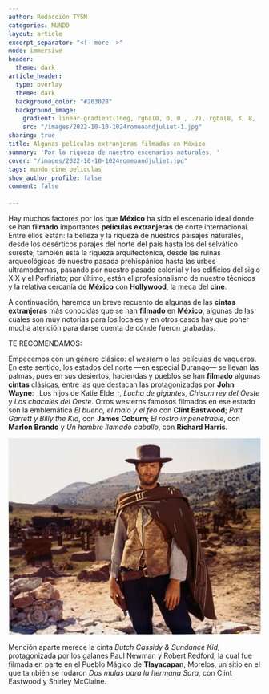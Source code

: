 ```yaml
---
author: Redacción TYSM
categories: MUNDO
layout: article
excerpt_separator: "<!--more-->"
mode: immersive
header:
  theme: dark
article_header:
  type: overlay
  theme: dark
  background_color: "#203028"
  background_image:
    gradient: linear-gradient(1deg, rgba(0, 0, 0 , .7), rgba(8, 3, 8, .9))
    src: "/images/2022-10-10-1024romeoandjuliet-1.jpg"
sharing: true
title: Algunas películas extranjeras filmadas en México
summary: 'Por la riqueza de nuestro escenarios naturales, '
cover: "/images/2022-10-10-1024romeoandjuliet.jpg"
tags: mundo cine peliculas
show_author_profile: false
comment: false

---
```

Hay muchos factores por los que **México** ha sido el escenario ideal donde se han **filmado** importantes **películas extranjeras** de corte internacional. Entre ellos están: la belleza y la riqueza de nuestros paisajes naturales, desde los desérticos parajes del norte del país hasta los del selvático sureste; también está la riqueza arquitectónica, desde las ruinas arqueológicas de nuestro pasada prehispánico hasta las urbes ultramodernas, pasando por nuestro pasado colonial y los edificios del siglo XIX y el Porfiriato; por último, están el profesionalismo de nuestro técnicos y la relativa cercanía de **México** con **Hollywood**, la meca del **cine**.

A continuación, haremos un breve recuento de algunas de las **cintas** **extranjeras** más conocidas que se han **filmado** en **México**, algunas de las cuales son muy notorias para los locales y en otros casos hay que poner mucha atención para darse cuenta de dónde fueron grabadas.

TE RECOMENDAMOS:

Empecemos con un género clásico: el _western_ o las películas de vaqueros. En este sentido, los estados del norte —en especial Durango— se llevan las palmas, pues en sus desiertos, haciendas y pueblos se han **filmado** algunas **cintas** clásicas, entre las que destacan las protagonizadas por **John Wayne**: _Los hijos de Katie Elde_r, _Lucha de gigantes_, _Chisum rey del Oeste_ y _Los chacales del Oeste_. Otros westerns famosos filmados en ese estado son la emblemática _El bueno, el malo y el feo_ con **Clint Eastwood**; _Patt Garrett y Billy the Kid_, con **James Coburn**; _El rostro impenetrable_, con **Marlon Brando** y _Un hombre llamado caballo_, con **Richard Harris**.

![](/images/2022-10-10-1024_goodbadugly.jpg)

Mención aparte merece la cinta _Butch Cassidy & Sundance Kid_, protagonizada por los galanes Paul Newman y Robert Redford, la cual fue filmada en parte en el Pueblo Mágico de **Tlayacapan**, Morelos, un sitio en el que también se rodaron _Dos mulas para la hermana Sara_, con Clint Eastwood y Shirley McClaine. 